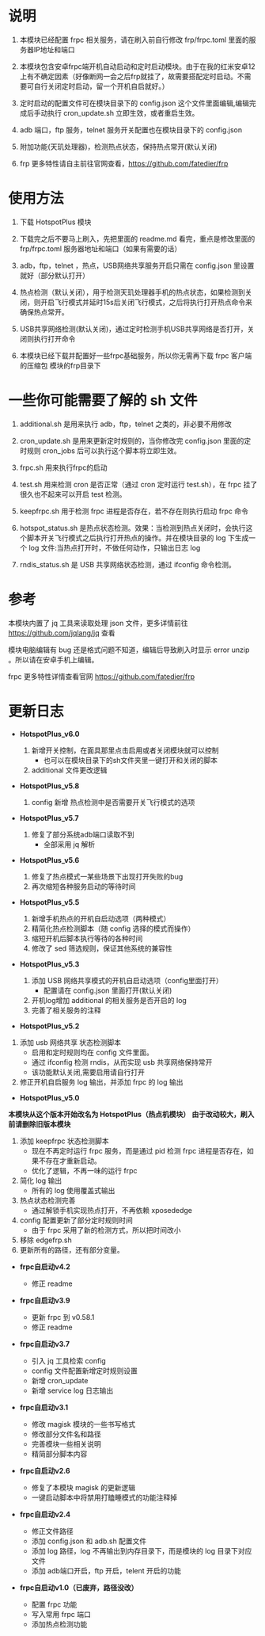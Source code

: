 # 说明
1. 本模块已经配置 frpc 相关服务，请在刷入前自行修改 frp/frpc.toml 里面的服务器IP地址和端口

2. 本模块包含安卓frpc端开机自动启动和定时启动模块。由于在我的红米安卓12上有不确定因素（好像断网一会之后frp就挂了，故需要搭配定时启动。不需要可自行关闭定时启动，留一个开机自启就好。）

3. 定时启动的配置文件可在模块目录下的 config.json 这个文件里面编辑,编辑完成后手动执行 cron_update.sh 立即生效，或者重启生效。

4. adb 端口，ftp 服务，telnet 服务开关配置也在模块目录下的 config.json

5. 附加功能(天玑处理器)，检测热点状态，保持热点常开(默认关闭)

6. frp 更多特性请自主前往官网查看，https://github.com/fatedier/frp


# 使用方法
1. 下载 HotspotPlus 模块

2. 下载完之后不要马上刷入，先把里面的 readme.md 看完，重点是修改里面的 frp/frpc.toml 服务器地址和端口（如果有需要的话）

3. adb，ftp，telnet ，热点，USB网络共享服务开启只需在 config.json 里设置就好（部分默认打开）

4. 热点检测（默认关闭），用于检测天玑处理器手机的热点状态，如果检测到关闭，则开启飞行模式并延时15s后关闭飞行模式，之后将执行打开热点命令来确保热点常开。

5. USB共享网络检测(默认关闭)，通过定时检测手机USB共享网络是否打开，关闭则执行打开命令

6. 本模块已经下载并配置好一些frpc基础服务，所以你无需再下载 frpc 客户端的压缩包
模块的frp目录下


# 一些你可能需要了解的 sh 文件
1. additional.sh 是用来执行 adb，ftp，telnet 之类的，非必要不用修改

2. cron_update.sh 是用来更新定时规则的，当你修改完 config.json 里面的定时规则 cron_jobs 后可以执行这个脚本将立即生效。

3. frpc.sh 用来执行frpc的启动

4. test.sh 用来检测 cron 是否正常（通过 cron 定时运行 test.sh），在 frpc 挂了很久也不起来可以开启 test 检测。

5. keepfrpc.sh 用于检测 frpc 进程是否存在，若不存在则执行启动 frpc 命令

6. hotspot_status.sh 是热点状态检测。效果：当检测到热点关闭时，会执行这个脚本开关飞行模式之后执行打开热点的操作。并在模块目录的 log 下生成一个 log 文件:当热点打开时，不做任何动作，只输出日志 log

7. rndis_status.sh 是 USB 共享网络状态检测，通过 ifconfig 命令检测。


# 参考
本模块内置了 jq 工具来读取处理 json 文件，更多详情前往 https://github.com/jqlang/jq 查看

模块电脑编辑有 bug 还是格式问题不知道，编辑后导致刷入时显示 error unzip 。所以请在安卓手机上编辑。

frpc 更多特性详情查看官网 https://github.com/fatedier/frp


# 更新日志

- **HotspotPlus_v6.0**

   1. 新增开关控制，在面具那里点击启用或者关闭模块就可以控制
       - 也可以在模块目录下的sh文件夹里一键打开和关闭的脚本
   2. additional 文件更改逻辑

- **HotspotPlus_v5.8**

  1. config 新增 热点检测中是否需要开关飞行模式的选项

- **HotspotPlus_v5.7**

   1. 修复了部分系统adb端口读取不到
      - 全部采用 jq 解析

- **HotspotPlus_v5.6**

   1. 修复了热点模式一某些场景下出现打开失败的bug
   2. 再次缩短各种服务启动的等待时间
      
- **HotspotPlus_v5.5**

   1. 新增手机热点的开机自启动选项（两种模式）
   2. 精简化热点检测脚本（随 config 选择的模式而操作）
   3. 缩短开机后脚本执行等待的各种时间
   4. 修改了 sed 筛选规则，保证其他系统的兼容性

- **HotspotPlus_v5.3**

   1. 添加 USB 网络共享模式的开机自启动选项（config里面打开）
        - 配置请在 config.json 里面打开(默认关闭)
   2. 开机log增加 additional 的相关服务是否开启的 log
   3. 完善了相关服务的注释
- **HotspotPlus_v5.2**
1. 添加 usb 网络共享 状态检测脚本
    - 启用和定时规则均在 config 文件里面。
    - 通过 ifconfig 检测 rndis，从而实现 usb 共享网络保持常开
    - 该功能默认关闭,需要启用请自行打开
2. 修正开机自启服务 log 输出，并添加 frpc 的 log 输出

- **HotspotPlus_v5.0**

**本模块从这个版本开始改名为 HotspotPlus（热点机模块）**
**由于改动较大，刷入前请删除旧版本模块**

1. 添加 keepfrpc 状态检测脚本
    - 现在不再定时运行 frpc 服务，而是通过 pid 检测 frpc 进程是否存在，如果不存在才重新启动。
    - 优化了逻辑，不再一味的运行 frpc
2. 简化 log 输出
    - 所有的 log 使用覆盖式输出
3. 热点状态检测完善
    - 通过解锁手机实现热点打开，不再依赖 xposededge
4. config 配置更新了部分定时规则时间
    - 由于 frpc 采用了新的检测方式，所以把时间改小
5. 移除 edgefrp.sh
6. 更新所有的路径，还有部分变量。

- **frpc自启动v4.2**
   
   - 修正 readme

- **frpc自启动v3.9**

   - 更新 frpc 到 v0.58.1
   - 修正 readme

- **frpc自启动v3.7**

   - 引入 jq 工具检索 config
   - config 文件配置新增定时规则设置
   - 新增 cron_update
   - 新增 service log 日志输出
   


- **frpc自启动v3.1**

   - 修改 magisk 模块的一些书写格式
   - 修改部分文件名和路径
   - 完善模块一些相关说明
   - 精简部分脚本内容


- **frpc自启动v2.6**

   - 修复了本模块 magisk 的更新逻辑
   - 一键启动脚本中将禁用打瞌睡模式的功能注释掉 


- **frpc自启动v2.4**

   - 修正文件路径
   - 添加 config.json 和 adb.sh 配置文件
   - 添加 log 路径，log 不再输出到内存目录下，而是模块的 log 目录下对应文件
   - 添加 adb端口开启，ftp 开启，telent 开启的功能


- **frpc自启动v1.0（已废弃，路径没改）**

   - 配置 frpc 功能
   - 写入常用 frpc 端口
   - 添加热点检测功能
